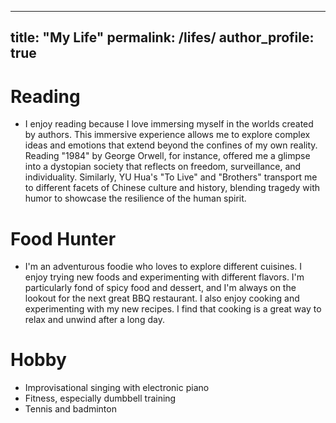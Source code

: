  ---
title: "My Life"
permalink: /lifes/
author_profile: true
---

Reading 
======
* I enjoy reading because I love immersing myself in the worlds created by authors. This immersive experience allows me to explore complex ideas and emotions that extend beyond the confines of my own reality. Reading "1984" by George Orwell, for instance, offered me a glimpse into a dystopian society that reflects on freedom, surveillance, and individuality. Similarly, YU Hua's "To Live" and "Brothers" transport me to different facets of Chinese culture and history, blending tragedy with humor to showcase the resilience of the human spirit. 

Food Hunter
======
* I'm an adventurous foodie who loves to explore different cuisines. I enjoy trying new foods and experimenting with different flavors. I'm particularly fond of spicy food and dessert, and I'm always on the lookout for the next great BBQ restaurant. I also enjoy cooking and experimenting with my new recipes. I find that cooking is a great way to relax and unwind after a long day.

Hobby
======
* Improvisational singing with electronic piano
* Fitness, especially dumbbell training
* Tennis and badminton 